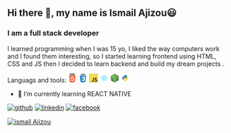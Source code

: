 ## Hi there 👋, my name is Ismail Ajizou😃
### I am a full stack developer
I learned programming when I was 15 yo, I liked the way computers work and I found them interesting, so I started learning frontend using HTML, CSS and JS then I decided to learn backend and build my dream projects .

Languags and tools:
<code><img src="https://raw.githubusercontent.com/github/explore/80688e429a7d4ef2fca1e82350fe8e3517d3494d/topics/html/html.png" width='20'></code>
<code><img src="https://raw.githubusercontent.com/github/explore/80688e429a7d4ef2fca1e82350fe8e3517d3494d/topics/css/css.png" width='20'></code>
<code><img src="https://raw.githubusercontent.com/github/explore/80688e429a7d4ef2fca1e82350fe8e3517d3494d/topics/javascript/javascript.png" width='20'></code>
<code><img src="https://raw.githubusercontent.com/github/explore/80688e429a7d4ef2fca1e82350fe8e3517d3494d/topics/react/react.png" width='20'></code>
<code><img src="https://raw.githubusercontent.com/github/explore/80688e429a7d4ef2fca1e82350fe8e3517d3494d/topics/nodejs/nodejs.png" width='20'></code>
<code><img src="https://raw.githubusercontent.com/github/explore/80688e429a7d4ef2fca1e82350fe8e3517d3494d/topics/python/python.png" width='20'></code>
- 🌱 I’m currently learning REACT NATIVE 


[<img src='https://cdn.jsdelivr.net/npm/simple-icons@3.0.1/icons/github.svg' alt='github' height='40'>](https://github.com/Ismail24A)  [<img src='https://cdn.jsdelivr.net/npm/simple-icons@3.0.1/icons/linkedin.svg' alt='linkedin' height='40'>](https://www.linkedin.com/in/ismail-ajizou-278837202/)  [<img src='https://cdn.jsdelivr.net/npm/simple-icons@3.0.1/icons/facebook.svg' alt='facebook' height='40'>](https://www.facebook.com/ismail.ajizou)  

<a href="https://github.com/ismail24a/github-readme-stats">
<img align="center" src="https://github-readme-stats.ismail24a.vercel.app/api?username=anuraghazra&show_icons=true&include_all_commits=true&theme=material-palenight" alt="ismail Ajizou" /></a>

